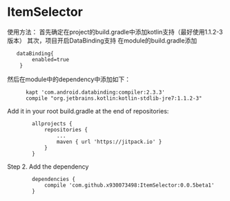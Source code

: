# ItemSelector
使用方法：
    首先确定在project的build.gradle中添加kotlin支持（最好使用1.1.2-3版本）
    其次，项目开启DataBinding支持 在module的build.gradle添加
    
       dataBinding{
            enabled=true
        }
        
  然后在module中的dependency中添加如下：
  
          kapt 'com.android.databinding:compiler:2.3.3'
          compile "org.jetbrains.kotlin:kotlin-stdlib-jre7:1.1.2-3"
          
  Add it in your root build.gradle at the end of repositories:
  
        
        	allprojects {
        		repositories {
        			...
        			maven { url 'https://jitpack.io' }
        		}
        	}
Step 2. Add the dependency
        
        	dependencies {
        		compile 'com.github.x930073498:ItemSelector:0.0.5beta1'
        	}
  
        
